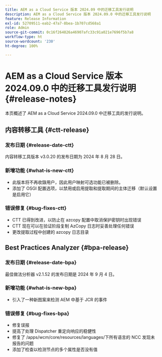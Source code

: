 ```yaml
---
title: AEM as a Cloud Service 版本 2024.09 中的迁移工具发行说明
description: AEM as a Cloud Service 版本 2024.09.0 中的迁移工具发行说明
feature: Release Information
exl-id: 52709511-eab2-47a7-8bea-1b707cd568a1
role: Admin
source-git-commit: 0c16f264826a46907afc33c91a021e7696f5b7a8
workflow-type: ht
source-wordcount: '230'
ht-degree: 100%

---
```


# AEM as a Cloud Service 版本 2024.09.0 中的迁移工具发行说明 {#release-notes}

本页概述了 AEM as a Cloud Service 2024.09.0 中迁移工具的发行说明。

## 内容转移工具 {#ctt-release}

### 发布日期 {#release-date-ctt}

内容转移工具版本 v3.0.20 的发布日期为 2024 年 8 月 28 日。

### 新增功能 {#what-is-new-ctt}

* 此版本将不再收錄用户，因此用户映射可选功能已被删除。
* 添加了 OSGI 配置选项，以禁用或启用提取和提取期间的主体迁移（默认设置是启用它）

### 错误修复 {#bug-fixes-ctt}

* CTT 已得到改进，以防止在 azcopy 配置中取消保护密钥时出现错误
* CTT 现在可以在验证阶段复制 AzCopy 日志时妥善处理任何错误
* 更改提取过程中创建的 azcopy 日志目录

## Best Practices Analyzer {#bpa-release}

### 发布日期 {#release-date-bpa}

最佳做法分析器 v2.1.52 的发布日期是 2024 年 9 月 4 日。

### 新增功能 {#what-is-new-bpa}

* 引入了一种新图案来检测 AEM 中基于 JCR 的事件

### 错误修复 {#bug-fixes-bpa}

* 修复误报
* 提高了处理 Dispatcher 重定向响应的稳健性
* 修复了 /apps/wcm/core/resources/languages/下所有语言的 NCC 发现未报告的问题
* 添加了检查以检测节点的多个属性是否没有值

